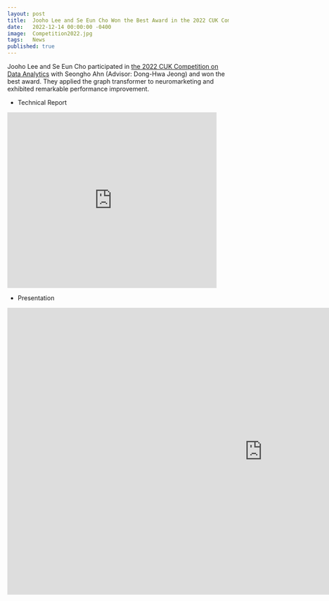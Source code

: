 ```yaml
---
layout: post
title:  Jooho Lee and Se Eun Cho Won the Best Award in the 2022 CUK Competition on Data Analytics
date:   2022-12-14 00:00:00 -0400
image:  Competition2022.jpg
tags:   News
published: true
---
```


Jooho Lee and Se Eun Cho participated in [the 2022 CUK Competition on Data Analytics](https://sites.google.com/view/cukdata/home) with Seongho Ahn (Advisor: Dong-Hwa Jeong) and won the best award. They applied the graph transformer to neuromarketing and exhibited remarkable performance improvement.

* Technical Report

<iframe src="https://www.slideshare.net/slideshow/embed_code/key/Gr5GoCUvG5vgHk?hostedIn=slideshare&page=upload" width="476" height="400" frameborder="0" marginwidth="0" marginheight="0" scrolling="no"></iframe>

* Presentation

<iframe width="1160" height="653" src="https://www.youtube.com/embed/S5NPcgpBnCM" title="S. Ahn, J. Lee, S. E. Cho: Neuromarketing: Graph Transformer-based Consumer Preference Prediction" frameborder="0" allow="accelerometer; autoplay; clipboard-write; encrypted-media; gyroscope; picture-in-picture" allowfullscreen></iframe>

